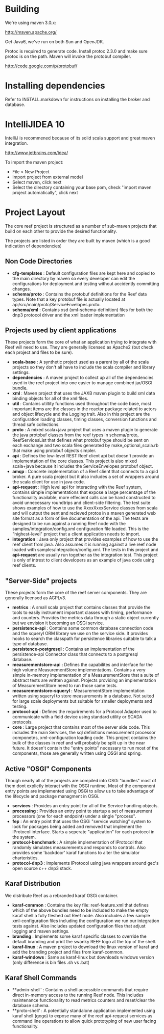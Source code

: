 Building
=============================

We're using maven 3.0.x:

http://maven.apache.org/

Get Java6, we've run on both Sun and OpenJDK. 

Protoc is required to generate code. Install protoc 2.3.0 and make sure protoc 
is on the path. Maven will invoke the protobuf compiler.

http://code.google.com/p/protobuf/

Installing dependencies
==============================

Refer to INSTALL.markdown for instructions on installing the broker and database.

IntelliJIDEA 10
==============================

IntelliJ is recommened because of its solid scala support and great maven integration.

http://www.jetbrains.com/idea/

To import the maven project:
- File > New Project
- Import project from external model
- Select maven, click next
- Select the directory containing your base pom, check "import maven project automatically", click next



Project Layout
===============================

The core reef project is structured as a number of sub-maven projects that build on each other to provide
the desired functionality.

The projects are listed in order they are built by maven (which is a good indication of dependencies)

Non Code Directories
------------------------------------

- **cfg-templates** : Default configuration files are kept here and copied to the main directory by maven so every
  developer can edit the configurations for deployment and testing without accidently committing changes.
- **schema/proto** : Contains the protobuf definitions for the Reef data types. Note that a key protobuf file
  is actually located at api/src/main/proto/ServiceEnvelopes.proto.
- **schema/xml** : Contains xsd (xml-schema-definition) files for both the dnp3 protocol driver and the xml
  loader implementation
  
Projects used by client applications
------------------------------------

These projects form the core of what an application trying to integrate with Reef will need to use. They are 
generally licensed as Apache2 (but check each project and files to be sure).

- **scala-base** : A synthetic project used as a parent by all of the scala projects so they don't all 
  have to include the scala compiler and library settings.  
- **dependencies** : A maven project to collect up all of the dependencies used in the reef project into one 
  easier to manage combined jar/OSGI bundle.
- **xml** : Maven project that uses the JAXB maven plugin to build xml data binding objects for all of the xml
  files. 
- **util** : Contains utiltity functions used throughout the code base, most important items are the classes
  in the reactor package related to actors and object lifecycle and the Logging trait. Also in this project 
  are the configuration loading classes, timing classes, conversion functions and thread safe collections.
- **proto** : A mixed scala+java project that uses a maven plugin to generate the java protobuf classes from 
  the reef types in schema/proto, ReefServicesList that defines what protobuf type should be sent on each exchange
  and two scala files generated by make_optional_scala.rb that make using protobuf objects simpler.
- **api** : Defines the low-level REST Reef client api but doesn't provide an implementation of the core classes. 
  This project is also mixed scala+java because it includes the ServiceEnvelopes protobuf object.
- **amqp** : Concrete implementation of a Reef client that connects to a qpid broker. A pure scala project but
  it also includes a set of wrappers around the scala client for use in java code.
- **api-request** : High level api for interacting with the Reef system, contains simple implementations that expose
  a large percentage of the functionality available, more effecient calls can be hand constructed to avoid unnecessary
  roundtrips and client-side filtering. The test suite shows examples of how to use the XxxxXxxxService classes from 
  scala and will output the sent and recieved protos in a maven generated web site format as a form of live documentation
  of the api. The tests are designed to be run against a running Reef node with the samples/integration/config.xml
  configuration file loaded. This is the "highest-level" project that a client application needs to import.
- **integration** : Java only project that provides examples of how to use the reef client from java. Also assumes it 
  is running against a live reef node loaded with samples/integration/config.xml. The tests in this project and 
  **api-request** are usually run together as the integration test. This project is only of intrest to client developers 
  as an example of java code using reef clients.

"Server-Side" projects
------------------------------------

These projects form the core of the reef server components. They are generally licensed as AGPLv3.

- **metrics** : A small scala project that contains classes that provide the tools to easily instrument important
  classes with timing, performance and counters. Provides the metrics data through a static object currently but we
  envision it becoming an OSGi service.
- **persistence-api** : Contains some common database connection code and the squeryl ORM library we use on the 
  service side. It provides hooks to search the classpath for persistence libraries suitable to talk a type of database.
- **persistence-postgresql** : Contains an implementation of the persistence-api Connector class that connects to a
  postgresql database.
- **measurementstore-api** : Defines the capabilites and interface for the high volume MeasurementStore implementations.
  Contains a very simple in-memory implementation of a MeasurementStore that a suite of abstract tests are written 
  against. Projects providing an implementation of MeasurementStore need to run those same tests.
- **measurementstore-squeryl** : MeasurementStore implementation written using squeryl to store measurements in a database.
  Not suited for large scale deployments but suitable for smaller deployments and testing.
- **protocol-api** : Defines the requrirements for a Protocol Adapter used to communicate with a field device using 
  standard utility or SCADA protocols.
- **core** : Large project that contains most of the server side code. This includes the main Services, the sql definitions
  measurement processor componetns, xml-configuration loading code. This project contains the bulk of the classes in reef 
  and will probably be split up in the near future. It doesn't contain the "entry points" necessary to run most of the
  components, those are generally written using OSGI and spring.
  
Active "OSGI" Components
---------------------------------------

Though nearly all of the projects are compiled into OSGi "bundles" most of them dont explictly interact with the
OSGI runtime. Most of the component entry points are implemented using OSGi to allow us to take advantage of the 
lifecycle and package managment in OSGi.

- **services** : Provides an entry point for all of the Service handling objects. 
- **processing** : Provides an entry point to startup a set of measurement processors (one for each endpoint) under a
  single "process".
- **fep** : An entry point that uses the OSGi "service watching" system to look for packages being added and removed
  that implement the IProtocol interface. Starts a seperate "application" for each protocol in the system.
- **protocol-benchmark** : A simple implementation of IProtocol that randomly simulates measurements and responds
  to controls. Also provides some 'backdoor' karaf functions to alter the simulator charteristics.
- **protocol-dnp3** : Implements IProtocol using java wrappers around gec's open source c++ dnp3 stack.

Karaf Distribution
----------------------------------------

We distribute Reef as a rebranded karaf OSGi container.

- **karaf-common** : Contains the key file: reef-feature.xml that defines which of the above bundles need to be included
  to make the empty karaf shell a fully fleshed out Reef node. Also includes a few sample xml-configuration files including
  the configuration we run our integration tests against. Also includes updated configuration files that adjust logging
  and maven settings.
- **branding** : Implements some karaf specific classes to override the default branding and print the swanky REEF logo
  at the top of the shell.
- **karaf-linux** : A maven project to download the linux version of karaf and add the branding project and files from 
  karaf-common.
- **karaf-windows** : Same as karaf-linux but downloads windows version (only difference is bin files .sh vs .bat) 

Karaf Shell Commands
-----------------------------------------

- **admin-shell' : Contains a shell accessible commands that require direct in-memory access to the running Reef node.
  This includes maintenance functionality to read metrics counters and reset/clear the database schema.
- **proto-shell' : A potentially standalone application implemented using karaf shell (gogo) to expose many of the
  reef api-request services as command line operations to allow quick prototyping of new user facing functionality.
 